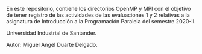 En este repositorio, contiene los directorios OpenMP y MPI con el objetivo de tener registro de las actividades de las evaluaciones 1 y 2 relativas a la asignatura de Introducción a la Programación Paralela del semestre 2020-II.

Universidad Industrial de Santander.

Autor: Miguel Angel Duarte Delgado.
